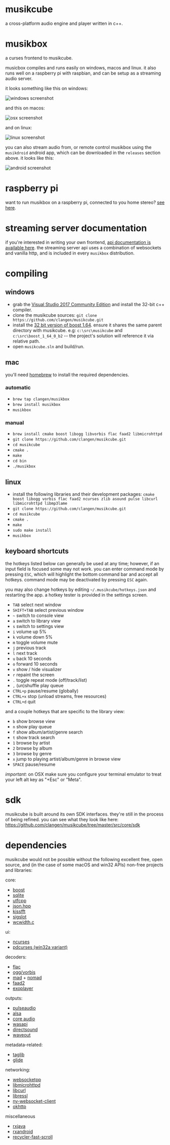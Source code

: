 # musikcube

a cross-platform audio engine and player written in c++.

# musikbox

a curses frontend to musikcube.

musicbox compiles and runs easily on windows, macos and linux. it also runs well on a raspberry pi with raspbian, and can be setup as a streaming audio server.

it looks something like this on windows:

![windows screenshot](https://raw.githubusercontent.com/clangen/clangen-projects-static/master/musikcube/screenshots/windows.png)

and this on macos:

![osx screenshot](https://raw.githubusercontent.com/clangen/clangen-projects-static/master/musikcube/screenshots/osx.png)

and on linux:

![linux screenshot](https://raw.githubusercontent.com/clangen/clangen-projects-static/master/musikcube/screenshots/linux.png)

you can also stream audio from, or remote control musikbox using the `musikdroid` android app, which can be downloaded in the `releases` section above. it looks like this:

![android screenshot](https://raw.githubusercontent.com/clangen/clangen-projects-static/master/musikcube/screenshots/android.png)

# raspberry pi

want to run musikbox on a raspberry pi, connected to you home stereo? [see here](https://github.com/clangen/musikcube/wiki/raspberry-pi).

# streaming server documentation

if you're interested in writing your own frontend, [api documentation is available here](https://github.com/clangen/musikcube/wiki/remote-api-documentation). the streaming server api uses a combination of websockets and vanilla http, and is included in every `musikbox` distribution.

# compiling

## windows

- grab the [Visual Studio 2017 Community Edition](https://www.visualstudio.com/en-us/downloads/download-visual-studio-vs.aspx) and install the 32-bit c++ compiler.
- clone the musikcube sources: `git clone https://github.com/clangen/musikcube.git`
- install the [32 bit version of boost 1.64](https://sourceforge.net/projects/boost/files/boost-binaries/1.64.0_b2/boost_1_64_0_b2-msvc-14.1-32.exe/download). ensure it shares the same parent directory with musikcube. e.g: `c:\src\musikcube` and `c:\src\boost_1_64_0_b2` -- the project's solution will reference it via relative path.
- open `musikcube.sln` and build/run. 

## mac

you'll need [homebrew](http://brew.sh/) to install the required dependencies. 

### automatic

- `brew tap clangen/musikbox`
- `brew install musikbox`
- `musikbox`

### manual

- `brew install cmake boost libogg libvorbis flac faad2 libmicrohttpd`
- `git clone https://github.com/clangen/musikcube.git`
- `cd musikcube`
- `cmake .`
- `make`
- `cd bin`
- `./musikbox`

## linux

- install the following libraries and their development packages: `cmake boost libogg vorbis flac faad2 ncurses zlib asound pulse libcurl libmicrohttpd libmp3lame`
- `git clone https://github.com/clangen/musikcube.git`
- `cd musikcube`
- `cmake .`
- `make`
- `sudo make install`
- `musikbox`

## keyboard shortcuts

the hotkeys listed below can generally be used at any time; however, if an input field is focused some may not work. you can enter command mode by pressing `ESC`, which will highlight the bottom command bar and accept all hotkeys. command mode may be deactivated by pressing `ESC` again.

you may also change hotkeys by editing `~/.musikcube/hotkeys.json` and restarting the app. a hotkey tester is provided in the settings screen.

- `TAB` select next window
- `SHIFT+TAB` select previous window
- `~` switch to console view
- `a` switch to library view
- `s` switch to settings view
- `i` volume up 5%
- `k` volume down 5%
- `m` toggle volume mute
- `j` previous track
- `l` next track
- `u` back 10 seconds
- `o` forward 10 seconds
- `v` show / hide visualizer
- `r` repaint the screen
- `.` toggle repeat mode (off/track/list)
- `,` (un)shuffle play queue
- `CTRL+p` pause/resume (globally)
- `CTRL+x` stop (unload streams, free resources)
- `CTRL+d` quit 

and a couple hotkeys that are specific to the library view: 

- `b` show browse view
- `n` show play queue
- `f` show album/artist/genre search
- `t` show track search
- `1` browse by artist
- `2` browse by album
- `3` browse by genre
- `x` jump to playing artist/album/genre in browse view
- `SPACE` pause/resume

*important*: on OSX make sure you configure your terminal emulator to treat your left alt key as "+Esc" or "Meta".

# sdk

musikcube is built around its own SDK interfaces. they're still in the process of being refined. you can see what they look like here: https://github.com/clangen/musikcube/tree/master/src/core/sdk

# dependencies

musikcube would not be possible without the following excellent free, open source, and (in the case of some macOS and win32 APIs) non-free projects and libraries:

core:
* [boost](http://www.boost.org/)
* [sqlite](https://www.sqlite.org/)
* [utfcpp](https://github.com/nemtrif/utfcpp)
* [json.hpp](https://github.com/nlohmann/json)
* [kissfft](http://kissfft.sourceforge.net/)
* [sigslot](http://sigslot.sourceforge.net/)
* [wcwidth.c](http://www.cl.cam.ac.uk/~mgk25/ucs/wcwidth.c)

ui:
* [ncurses](https://www.gnu.org/software/ncurses/)
* [pdcurses (win32a variant)](https://www.projectpluto.com/win32a.htm)

decoders:
* [flac](https://xiph.org/flac/)
* [ogg/vorbis](http://www.vorbis.com/)
* [mad](http://www.underbit.com/products/mad/) + [nomad](https://github.com/cmus/cmus/tree/master/ip)
* [faad2](http://www.audiocoding.com/faad2.html)
* [exoplayer](https://github.com/google/ExoPlayer)

outputs:
* [pulseaudio](https://www.freedesktop.org/wiki/Software/PulseAudio/)
* [alsa](https://www.alsa-project.org)
* [core audio](https://developer.apple.com/library/content/documentation/MusicAudio/Conceptual/CoreAudioOverview/Introduction/Introduction.html)
* [wasapi](https://msdn.microsoft.com/en-us/library/windows/desktop/dd371455(v=vs.85).aspx)
* [directsound](https://msdn.microsoft.com/en-us/library/windows/desktop/ee416960(v=vs.85).aspx)
* [waveout](https://msdn.microsoft.com/en-us/library/windows/desktop/dd743876(v=vs.85).aspx)

metadata-related:
* [taglib](http://taglib.org/)
* [glide](https://github.com/bumptech/glide)

networking:
* [websocketpp](https://github.com/zaphoyd/websocketpp)
* [libmicrohttpd](https://www.gnu.org/software/libmicrohttpd/)
* [libcurl](https://curl.haxx.se/libcurl/)
* [libressl](https://www.libressl.org/)
* [nv-websocket-client](https://github.com/TakahikoKawasaki/nv-websocket-client)
* [okhttp](http://square.github.io/okhttp/)

miscellaneous
* [rxjava](https://github.com/ReactiveX/RxJava)
* [rxandroid](https://github.com/ReactiveX/RxAndroid)
* [recycler-fast-scroll](https://github.com/plusCubed/recycler-fast-scroll)

